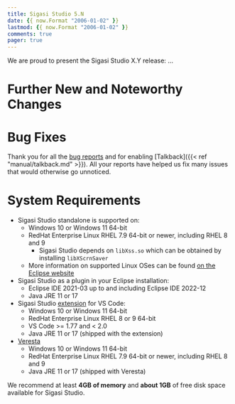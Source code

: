 ```yaml
---
title: Sigasi Studio 5.N
date: {{ now.Format "2006-01-02" }}
lastmod: {{ now.Format "2006-01-02" }}
comments: true
pager: true
---
```

We are proud to present the Sigasi Studio X.Y release: ...

# Further New and Noteworthy Changes


# Bug Fixes

Thank you for all the [bug reports](mailto:support@sigasi.com) and for enabling [Talkback]({{< ref "manual/talkback.md" >}}). All your reports have helped us fix many issues that would otherwise go unnoticed.

# System Requirements

- Sigasi Studio standalone is supported on:
  - Windows 10 or Windows 11 64-bit
  - RedHat Enterprise Linux RHEL 7.9 64-bit or newer, including RHEL 8 and 9
    - Sigasi Studio depends on `libXss.so` which can be obtained by installing `libXScrnSaver`
  - More information on supported Linux OSes can be found [on the Eclipse website](https://www.eclipse.org/projects/project-plan.php?planurl=http://www.eclipse.org/eclipse/development/plans/eclipse_project_plan_4_19.xml#target_environments)
- Sigasi Studio as a plugin in your Eclipse installation:
  - Eclipse IDE 2021-03 up to and including Eclipse IDE 2022-12
  - Java JRE 11 or 17
- Sigasi Studio [extension](https://marketplace.visualstudio.com/items?itemName=Sigasi.sigasi-vscode) for VS Code:
  - Windows 10 or Windows 11 64-bit
  - RedHat Enterprise Linux RHEL 8 or 9 64-bit
  - VS Code >= 1.77 and < 2.0
  - Java JRE 11 or 17 (shipped with the extension)
- [Veresta](https://www.sigasi.com/veresta/)
  - Windows 10 or Windows 11 64-bit
  - RedHat Enterprise Linux RHEL 7.9 64-bit or newer, including RHEL 8 and 9
  - Java JRE 11 or 17 (shipped with Veresta)

We recommend at least **4GB of memory** and **about 1GB** of free disk space available for Sigasi Studio.
